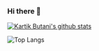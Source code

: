 ### Hi there 👋

[![Kartik Butani's github stats](https://github-readme-stats.vercel.app/api?username=krButani)](https://github.com/anuraghazra/github-readme-stats)

![Top Langs](https://github-readme-stats.vercel.app/api/top-langs/?username=krButani&layout=compact)
